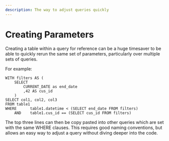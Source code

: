 ```yaml
---
description: The way to adjust queries quickly
---
```


# Creating Parameters

Creating a table within a query for reference can be a huge timesaver to be able to quickly rerun the same set of parameters, particularly over multiple sets of queries.

For example:

```text
WITH filters AS (
    SELECT 
        CURRENT_DATE as end_date
        ,42 AS cus_id
    )
SELECT col1, col2, col3
FROM table1
WHERE      table1.datetime < (SELECT end_date FROM filters)
    AND    table1.cus_id == (SELECT cus_id FROM filters)
```

The top three lines can then be copy pasted into other queries which are set with the same WHERE clauses.  This requires good naming conventions, but allows an easy way to adjust a query without diving deeper into the code.



